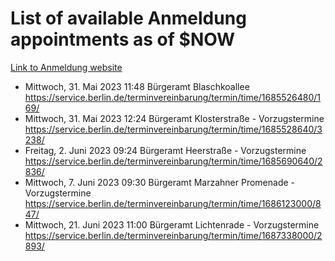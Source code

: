 # List of available Anmeldung appointments as of $NOW
[Link to Anmeldung website](https://service.berlin.de/terminvereinbarung/termin/tag.php?termin=1&anliegen[]=120686&dienstleisterlist=122210,122217,327316,122219,327312,122227,327314,122231,327346,122243,327348,122254,122252,329742,122260,329745,122262,329748,122271,327278,122273,327274,122277,327276,330436,122280,327294,122282,327290,122284,327292,122291,327270,122285,327266,122286,327264,122296,327268,150230,329760,122297,327286,122294,327284,122312,329763,122314,329775,122304,327330,122311,327334,122309,327332,317869,122281,327352,122279,329772,122283,122276,327324,122274,327326,122267,329766,122246,327318,122251,327320,122257,327322,122208,327298,122226,327300&herkunft=http%3A%2F%2Fservice.berlin.de%2Fdienstleistung%2F120686%2F)
- Mittwoch, 31. Mai 2023 11:48 Bürgeramt Blaschkoallee https://service.berlin.de/terminvereinbarung/termin/time/1685526480/169/
- Mittwoch, 31. Mai 2023 12:24 Bürgeramt Klosterstraße - Vorzugstermine https://service.berlin.de/terminvereinbarung/termin/time/1685528640/3238/
- Freitag, 2. Juni 2023 09:24 Bürgeramt Heerstraße - Vorzugstermine https://service.berlin.de/terminvereinbarung/termin/time/1685690640/2836/
- Mittwoch, 7. Juni 2023 09:30 Bürgeramt Marzahner Promenade - Vorzugstermine https://service.berlin.de/terminvereinbarung/termin/time/1686123000/847/
- Mittwoch, 21. Juni 2023 11:00 Bürgeramt Lichtenrade - Vorzugstermine https://service.berlin.de/terminvereinbarung/termin/time/1687338000/2893/
